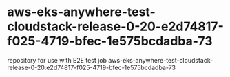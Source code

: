 # aws-eks-anywhere-test-cloudstack-release-0-20-e2d74817-f025-4719-bfec-1e575bcdadba-73
repository for use with E2E test job aws-eks-anywhere-test-cloudstack-release-0-20:e2d74817-f025-4719-bfec-1e575bcdadba-73
